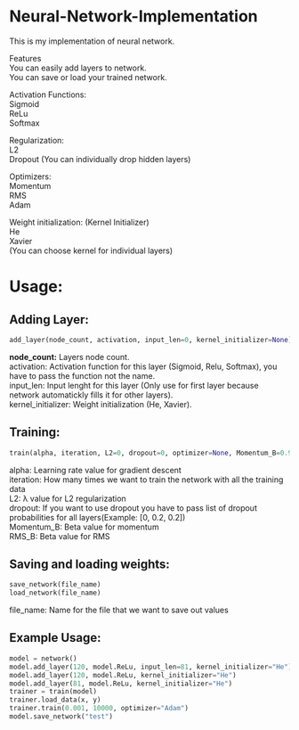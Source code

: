 # Neural-Network-Implementation
 This is my implementation of neural network.

Features<br/>
You can easily add layers to network.<br/>
You can save or load your trained network.<br/>


Activation Functions:<br/>
Sigmoid<br/>
ReLu<br/>
Softmax<br/>

Regularization:<br/>
L2<br/>
Dropout (You can individually drop hidden layers)<br/>

Optimizers:<br/>
Momentum<br/>
RMS<br/>
Adam<br/>

Weight initialization: (Kernel Initializer)<br/>
He<br/>
Xavier<br/>
(You can choose kernel for individual layers)


<h1>Usage:</h1>

<h2>Adding Layer:</h2>

```python
add_layer(node_count, activation, input_len=0, kernel_initializer=None)
```

<b>node_count:</b> Layers node count.<br/>
activation: Activation function for this layer (Sigmoid, Relu, Softmax), you have to pass the function not the name.<br/>
input_len: Input lenght for this layer (Only use for first layer because network automatickly fills it for other layers).<br/>
kernel_initializer: Weight initialization (He, Xavier).<br/>



<h2>Training:</h2>

```python
train(alpha, iteration, L2=0, dropout=0, optimizer=None, Momentum_B=0.9, RMS_B=0.999)
```

alpha: Learning rate value for gradient descent<br/>
iteration: How many times we want to train the network with all the training data<br/>
L2: λ value for L2 regularization<br/>
dropout: If you want to use dropout you have to pass list of dropout probabilities for all layers(Example: [0, 0.2, 0.2])<br/>
Momentum_B: Beta value for momentum<br/>
RMS_B: Beta value for RMS<br/>

<h2>Saving and loading weights:</h2>

```python
save_network(file_name)
load_network(file_name)
```

file_name: Name for the file that we want to save out values<br/>


<h2>Example Usage:</h2>

```python
model = network()
model.add_layer(120, model.ReLu, input_len=81, kernel_initializer="He")
model.add_layer(120, model.ReLu, kernel_initializer="He")
model.add_layer(81, model.ReLu, kernel_initializer="He")
trainer = train(model)
trainer.load_data(x, y)
trainer.train(0.001, 10000, optimizer="Adam")
model.save_network("test")
```
